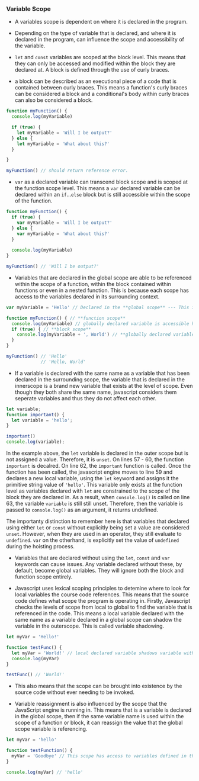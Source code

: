 ### Variable Scope

* A variables scope is dependent on where it is declared in the program. 

* Depending on the type of variable that is declared, and where it is declared in the program, can influence the scope and accessibility of the variable. 

* `let` and `const` variables are scoped at the block level. This means that they can only be accessed and modified within the block they are declared at. A block is defined through the use of curly braces. 

*  a block can be described as an executional piece of a code that is contained between curly braces. This means a function's curly braces can be considered a block and a conditional's body within curly braces can also be considered a block. 

```js
function myFunction() {
  console.log(myVariable) 

  if (true) {
    let myVariable = 'Will I be output?'
  } else {
    let myVariable = 'What about this?'
  }

}

myFunction() // should return reference error.
```

* `var` as a declared variable can transcend block scope and is scoped at the function scope level. This means a `var` declared variable can be declared within an `if`...`else` block but is still accessible within the scope of the function. 

```js
function myFunction() {
  if (true) {
    var myVariable = 'Will I be output?'
  } else {
    var myVariable = 'What about this?'
  }
  
  console.log(myVariable) 
}

myFunction() // 'Will I be output?'
```

* Variables that are declared in the global scope are able to be referenced within the scope of a function, within the block contained within functions or even in a nested function. This is because each scope has access to the variables declared in its surrounding context.

```js
var myVariable = 'Hello' // Declared in the **global scope** --- This is the same result also with `let` and `const`

function myFunction() { // **function scope** 
  console.log(myVariable) // globally declared variable is accessible here!
  if (true) { // **block scope**
    console.log(myVariable + ', World') // **globally declared variable is accessible here**
  }
}

myFunction() // 'Hello'
             // 'Hello, World' 
```

* If a variable is declared with the same name as a variable that has been declared in the surrounding scope, the variable that is declared in the innerscope is a brand new variable that exists at the level of scope. Even though they both share the same name, javascript considers them seperate variables and thus they do not affect each other. 

```js
let variable;
function important() {
  let variable = 'hello';
}

important()
console.log(variable);
```

In the example above, the `let` variable is declared in the outer scope but is not assigned a value. Therefore, it is `unset`. On lines 57 - 60, the function `important` is decalred. On line 62, the `important` function is called. Once the function has been called, the javascript engine moves to line 59 and declares a new local variable, using the `let` keyword and assigns it the primitive string value of `'hello'`. This variable only exists at the function level as variables declared with `let` are constrained to the scope of the block they are declared in. As a result, when `console.log()` is called on line 63, the variable `variable` is still still unset. Therefore, then the variable is passed to `console.log()` as an argument, it returns undefined. 

The importanty distinction to remember here is that variables that declared using either `let` or `const` without explicitly being set a value are considered `unset`. However, when they are used in an operator, they still evaluate to `undefined`. `var` on the otherhand, is explicitly set the value of `undefined` during the hoisting process. 

* Variables that are declared without using the `let`, `const` and `var` keywords can cause issues. Any variable declared without these, by default, become global variables. They will ignore both the block and function scope entirely. 

* Javascript uses lexical scoping principles to detemine where to look for local variables the course code references. This means that the source code defines what scope the program is operating in. Firstly, Javascript checks the levels of scope from local to global to find the variable that is referenced in the code. This means a local variable declared with the same name as a variable declared in a global scope can shadow the variable in the outerscope. This is called variable shadowing. 

```js
let myVar = 'Hello!'

function testFunc() {
  let myVar = 'World!' // local declared variable shadows variable with the same name in the global scope. 
  console.log(myVar)
}

testFunc() // 'World!'
```

* This also means that the scope can be brought into existence by the source code without ever needing to be invoked.  

* Variable reassignment is also influenced by the scope that the JavaScript engine is running in. This means that is a variable is declared in the global scope, then if the same variable name is used within the scope of a function or block, it can reassign the value that the global scope variable is referencing. 

```js
let myVar = 'hello'

function testFunction() {
  myVar = 'Goodbye' // This scope has access to variables defined in the outerscope. This means the `myVar` will be reassigned.
}

console.log(myVar) // 'hello'
```

